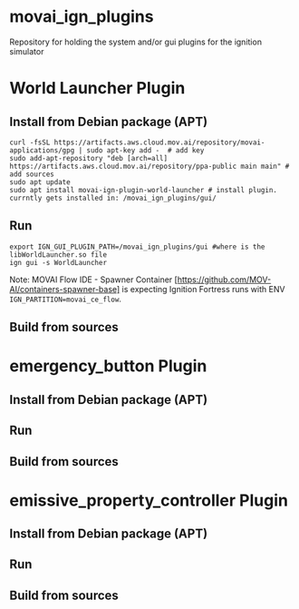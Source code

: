 # movai_ign_plugins
Repository for holding the system and/or gui plugins for the ignition simulator 

# World Launcher Plugin
## Install from Debian package (APT)

```
curl -fsSL https://artifacts.aws.cloud.mov.ai/repository/movai-applications/gpg | sudo apt-key add -  # add key
sudo add-apt-repository "deb [arch=all] https://artifacts.aws.cloud.mov.ai/repository/ppa-public main main" # add sources
sudo apt update
sudo apt install movai-ign-plugin-world-launcher # install plugin. currntly gets installed in: /movai_ign_plugins/gui/
```

## Run 
``` 
export IGN_GUI_PLUGIN_PATH=/movai_ign_plugins/gui #where is the libWorldLauncher.so file
ign gui -s WorldLauncher 
```

Note: MOVAI Flow IDE - Spawner Container [https://github.com/MOV-AI/containers-spawner-base] is expecting Ignition Fortress runs with ENV `IGN_PARTITION=movai_ce_flow`. 


## Build from sources


# emergency_button Plugin
## Install from Debian package (APT)
## Run
## Build from sources

# emissive_property_controller  Plugin
## Install from Debian package (APT)
## Run 
## Build from sources
